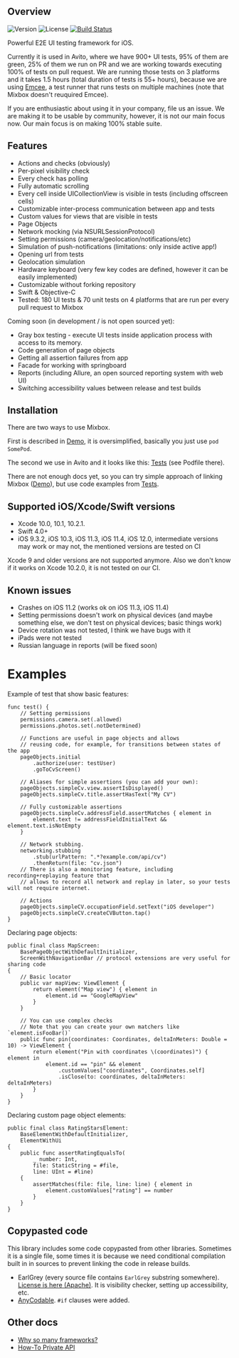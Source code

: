 ## Overview

![Version](https://cocoapod-badges.herokuapp.com/v/MixboxFoundation/badge.png)
![License](https://img.shields.io/badge/license-MIT-blue.svg)
[![Build Status](https://travis-ci.org/avito-tech/Mixbox.svg?branch=master)](https://travis-ci.org/avito-tech/Mixbox)

Powerful E2E UI testing framework for iOS.

Currently it is used in Avito, where we have 900+ UI tests, 95% of them are green, 25% of them we run on PR and we are working towards executing 100% of tests on pull request. We are running those tests on 3 platforms and it takes 1.5 hours (total duration of tests is 55+ hours), because we are using [Emcee](https://github.com/avito-tech/Emcee), a test runner that runs tests on multiple machines (note that Mixbox doesn't reuquired Emcee).

If you are enthusiastic about using it in your company, file us an issue. We are making it to be usable by community, however, it is not our main focus now. Our main focus is on making 100% stable suite.

## Features

- Actions and checks (obviously)
- Per-pixel visibility check
- Every check has polling
- Fully automatic scrolling
- Every cell inside UICollectionView is visible in tests (including offscreen cells)
- Customizable inter-process communication between app and tests
- Custom values for views that are visible in tests
- Page Objects
- Network mocking (via NSURLSessionProtocol)
- Setting permissions (camera/geolocation/notifications/etc)
- Simulation of push-notifications (limitations: only inside active app!)
- Opening url from tests
- Geolocation simulation
- Hardware keyboard (very few key codes are defined, however it can be easily implemented)
- Customizable without forking repository
- Swift & Objective-C
- Tested: 180 UI tests & 70 unit tests on 4 platforms that are run per every pull request to Mixbox

Coming soon (in development / is not open sourced yet):
- Gray box testing - execute UI tests inside application process with access to its memory.
- Code generation of page objects
- Getting all assertion failures from app
- Facade for working with springboard
- Reports (including Allure, an open sourced reporting system with web UI)
- Switching accessibility values between release and test builds

## Installation

There are two ways to use Mixbox.

First is described in [Demo](Demo), it is oversimplified, basically you just use `pod SomePod`.

The second we use in Avito and it looks like this: [Tests](Tests) (see Podfile there).

There are not enough docs yet, so you can try simple approach of linking Mixbox ([Demo](Demo)), but use code examples from [Tests](Tests).

## Supported iOS/Xcode/Swift versions

- Xcode 10.0, 10.1, 10.2.1.
- Swift 4.0+
- iOS 9.3.2, iOS 10.3, iOS 11.3, iOS 11.4, iOS 12.0, intermediate versions may work or may not, the mentioned versions are tested on CI

Xcode 9 and older versions are not supported anymore. Also we don't know if it works on Xcode 10.2.0, it is not tested on our CI.

## Known issues

- Crashes on iOS 11.2 (works ok on iOS 11.3, iOS 11.4)
- Setting permissions doesn't work on physical devices (and maybe something else, we don't test on physical devices; basic things work)
- Device rotation was not tested, I think we have bugs with it
- iPads were not tested
- Russian language in reports (will be fixed soon)

# Examples

Example of test that show basic features:

```
func test() {
    // Setting permissions
    permissions.camera.set(.allowed)
    permissions.photos.set(.notDetermined)

    // Functions are useful in page objects and allows
    // reusing code, for example, for transitions between states of the app
    pageObjects.initial
        .authorize(user: testUser)
        .goToCvScreen()
        
    // Aliases for simple assertions (you can add your own):
    pageObjects.simpleCv.view.assertIsDisplayed()
    pageObjects.simpleCv.title.assertHasText("My CV")
    
    // Fully customizable assertions
    pageObjects.simpleCv.addressField.assertMatches { element in
        element.text != addressFieldInitialText && element.text.isNotEmpty
    }
    
    // Network stubbing.
    networking.stubbing
        .stub(urlPattern: ".*?example.com/api/cv")
        .thenReturn(file: "cv.json")
    // There is also a monitoring feature, including recording+replaying feature that
    // allows to record all network and replay in later, so your tests will not require internet.
    
    // Actions
    pageObjects.simpleCV.occupationField.setText("iOS developer")
    pageObjects.simpleCV.createCVButton.tap()
}
```

Declaring page objects:

```
public final class MapScreen:
    BasePageObjectWithDefaultInitializer,
    ScreenWithNavigationBar // protocol extensions are very useful for sharing code
{
    // Basic locator  
    public var mapView: ViewElement {
        return element("Map view") { element in
            element.id == "GoogleMapView"
        }
    }
    
    // You can use complex checks
    // Note that you can create your own matchers like `element.isFooBar()`
    public func pin(coordinates: Coordinates, deltaInMeters: Double = 10) -> ViewElement {
        return element("Pin with coordinates \(coordinates)") { element in
            element.id == "pin" && element
                .customValues["coordinates", Coordinates.self]
                .isClose(to: coordinates, deltaInMeters: deltaInMeters)
        }
    }
}
```

Declaring custom page object elements:

```
public final class RatingStarsElement:
    BaseElementWithDefaultInitializer,
    ElementWithUi
{
    public func assertRatingEqualsTo(
        _ number: Int,
        file: StaticString = #file,
        line: UInt = #line)
    {
        assertMatches(file: file, line: line) { element in
            element.customValues["rating"] == number
        }
    }
}
```

## Copypasted code

This library includes some code copypasted from other libraries. Sometimes it is a single file, some times it is because we need conditional compilation built in in sources to prevent linking the code in release builds.

- EarlGrey (every source file contains `EarlGrey` substring somewhere). [License is here (Apache)](Docs/EarlGreyLicense/LICENSE). It is visibility checker, setting up accessibility, etc.
- [AnyCodable](Frameworks/AnyCodable). `#if` clauses were added.

## Other docs

- [Why so many frameworks?](Docs/Frameworks.md)
- [How-To Private API](Docs/PrivateApi.md)